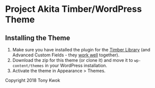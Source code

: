 # Project Akita Timber/WordPress Theme

## Installing the Theme

1. Make sure you have installed the plugin for the [Timber Library](https://wordpress.org/plugins/timber-library/) (and Advanced Custom Fields - they [work well](http://timber.github.io/timber/#acf-cookbook) together). 
2. Download the zip for this theme (or clone it) and move it to `wp-content/themes` in your WordPress installation. 
3. Activate the theme in Appearance >  Themes.

Copyright 2018 Tony Kwok